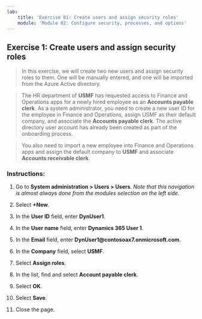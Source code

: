 ```yaml
---
lab:
    title: 'Exercise 01: Create users and assign security roles'
    module: 'Module 02: Configure security, processes, and options'
---
```

## Exercise 1: Create users and assign security roles

>   In this exercise, we will create two new users and assign security roles to
>   them. One will be manually entered, and one will be imported from the Azure
>   Active directory.

>   The HR department of **USMF** has requested access to Finance and Operations
>   apps for a newly hired employee as an **Accounts payable clerk**. As a
>   system administrator, you need to create a new user ID for the employee in
>   Finance and Operations, assign USMF as their default company, and associate
>   the **Accounts payable clerk**. The active directory user account has
>   already been created as part of the onboarding process.

>   You also need to import a new employee into Finance and Operations apps and
>   assign the default company to **USMF** and associate **Accounts receivable
>   clerk**.

### Instructions:

1.  Go to **System administration \> Users \> Users**. *Note that this
    navigation is almost always done from the modules selection on the left
    side.*

2.  Select **+New**.

3.  In the **User ID** field, enter **DynUser1**.

4.  In the **User name** field, enter **Dynamics 365 User 1**.

5.  In the **Email** field, enter **DynUser1\@contosoax7.onmicrosoft.com**.

6.  In the **Company** field, select **USMF**.

7.  Select **Assign roles**.

8.  In the list, find and select **Account payable clerk**.

9.  Select **OK**.

10. Select **Save**.

11. Close the page.
